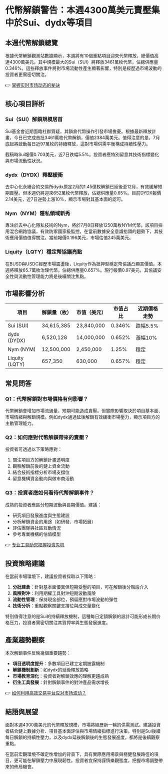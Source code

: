 # 代幣解鎖警告：本週4300萬美元賣壓集中於Sui、dydx等項目

## 本週代幣解鎖總覽

根據代幣解鎖觀測站數據顯示，本週將有10個重點項目迎來代幣釋放，總價值高達4300萬美元。其中規模最大的Sui（SUI）將釋放3461萬枚代幣，佔總供應量0.346%。這些釋放事件將對市場流動性產生顯著影響，特別是經歷過市場波動的投資者更需密切關注。

👉 [掌握实时市场动态的秘诀](https://bit.ly/okx_welcome)

## 核心項目詳析

### Sui（SUI）解鎖規模居首
Sui基金會近期面臨社群質疑，其鎖倉代幣操作引發市場擔憂。根據最新釋放計畫，今日已完成首批3461萬枚代幣解鎖，價值2384萬美元。值得注意的是，7月底起將啟動每日近97萬枚的持續釋放，這對市場供需平衡構成持續性壓力。

截稿時Sui報價0.703美元，近7日跌幅5.5%。投資者應特別留意其技術指標變化與市場流動性狀況。

### dydx（DYDX）釋壓緩衝
去中心化永續合約交易所dydx原定2月的1.45億枚解鎖已延後至12月，有效緩解短期賣壓。但本週仍將迎來652萬枚代幣釋放，佔總供應量0.65%。目前DYDX報價2.14美元，近7日逆勢上漲10%，顯示市場對其基本面的認可。

### Nym（NYM）隱私領域新秀
專注於去中心化隱私技術的Nym，將於7月8日釋放1250萬枚NYM代幣。該項目採用混合網路協議，有效防禦國家級監控，在當前數據安全意識抬頭的趨勢下，其技術應用價值值得關注。當前報價0.196美元，市場估值245萬美元。

### Liquity（LQTY）穩定幣協議亮點
在BUSD與USDC經歷市場震盪後，Liquity作為抵押型穩定幣協議凸顯其價值。本週將釋放65.7萬枚治理代幣，佔總供應量0.657%。現行報價0.97美元，其協議安全性與流動性管理能力將是後續關注焦點。

## 市場影響分析

| 項目        | 解鎖量（枚） | 市值（美元） | 市值占比 | 近期價格走勢 |
|-------------|-------------|-------------|----------|--------------|
| Sui (SUI)   | 34,615,385  | 23,840,000  | 0.346%   | 跌幅5.5%     |
| dydx (DYDX)| 6,520,128   | 14,000,000  | 0.652%   | 漲幅10%      |
| Nym (NYM)   | 12,500,000  | 2,450,000   | 1.25%    | 穩定         |
| Liquity (LQTY) | 657,350  | 630,000     | 0.657%   | 穩定         |

## 常見問答

### Q1：代幣解鎖對市場價格有何影響？
代幣解鎖會增加市場流通量，短期可能造成賣壓。但實際影響取決於項目基本面、市場情緒與解鎖規模。例如dydx通過延後解鎖有效緩衝市場壓力，顯示項目方的主動管理能力。

### Q2：如何應對代幣解鎖帶來的賣壓？
投資者可透過以下策略應對：
1. 關注項目方的解鎖計畫透明度
2. 觀察解鎖前後的鏈上資金流動
3. 結合技術指標分析市場支撐位
4. 留意機構資金動向與做市商活動

### Q3：投資者應如何看待代幣解鎖事件？
成熟的投資者應區分短期波動與長期價值。建議：
- 研究項目發展進度與生態建設
- 分析解鎖資金的用途（如研發、市場拓展）
- 評估團隊與社區互動情況
- 參考專業機構的估值模型

👉 [专业工具助您把握投资先机](https://bit.ly/okx_welcome)

## 投資策略建議

在當前市場環境下，建議投資者採取以下策略：
1. **分批建倉**：針對基本面優異但短期受壓的項目，可在解鎖後分階段介入
2. **風險對沖**：利用期權工具對沖短期波動風險
3. **流動性管理**：保持現金部位，預留應對市場波動的彈性
4. **技術分析**：重點觀察關鍵支撐位與成交量變化

特別值得注意的是Sui的持續釋放機制，這種每日定額解鎖的設計可能形成长期价格压力，投資者需密切關注其質押率與生態發展進度。

## 產業趨勢觀察

本次解鎖事件反映幾個重要趨勢：
- **項目透明度提升**：多數項目已建立定期披露機制
- **解鎖機制創新**：如dydx的延後釋放策略
- **市場教育深化**：投資者對解鎖效應的理解更趨成熟
- **衍生工具發展**：針對解鎖事件的對沖產品需求增長

👉 [如何利用高效交易平台应对市场波动？](https://bit.ly/okx_welcome)

## 結語與展望

面對本週4300萬美元的代幣釋放規模，市場將經歷新一輪的供需測試。建議投資者結合鏈上數據分析、項目基本面評估與市場情緒指標進行決策。特別是Sui後續每日解鎖的持續性壓力，以及dydx延後解鎖後的生態發展進度，都將是後續觀察重點。

在當前宏觀環境不確定性增加的背景下，具有實際應用場景與穩健發展路徑的項目，更可能在解鎖壓力中展現韌性。投資者宜保持謹慎樂觀態度，把握市場調整帶來的佈局機會。